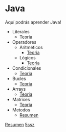 # Java
Aquí podrás aprender Java!

- Literales
  - [Teoria](https://5ssz.github.io/Java/Literales/Teoria)
- Operadores
  - Aritméticos
    - [Teoria](https://5ssz.github.io/Java/Operadores/Aritm%C3%A9ticos/Teoria)
  - Lógicos
    - [Teoria](https://5ssz.github.io/Java/Operadores/L%C3%B3gicos/Teoria)
- Condicionales
  - [Teoria](https://5ssz.github.io/Java/Condicionales/Teoria)
- Bucles
  - [Teoria](https://5ssz.github.io/Java/Bucles/Teoria)
- Arrays
  - [Teoria](https://5ssz.github.io/Java/Arrays/Teoria)
- Matrices
  - [Teoria](https://5ssz.github.io/Java/Matrices/Teoria)
- Metodos
  - [Resumen](https://5ssz.github.io/Java/Metodos/Resumen)

[Resumen](https://5ssz.github.io/Java/Resumen)
[5ssz](https://5ssz.github.io)
